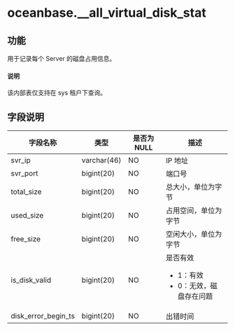 # oceanbase.__all_virtual_disk_stat

## 功能

用于记录每个 Server 的磁盘占用信息。

<main id="notice" type='explain'>
  <h4>说明</h4>
  <p> 该内部表仅支持在 sys 租户下查询。</p>
</main>

## 字段说明

| 字段名称 | 类型 | 是否为 NULL | 描述 |
| --- | --- | --- | --- |
| svr_ip | varchar(46) | NO | IP 地址 |
| svr_port | bigint(20) | NO | 端口号 |
| total_size | bigint(20) | NO | 总大小，单位为字节 |
| used_size | bigint(20) | NO | 占用空间，单位为字节 |
| free_size | bigint(20) | NO | 空闲大小，单位为字节 |
| is_disk_valid | bigint(20) | NO | 是否有效 <ul><li>1：有效</li><li>0：无效，磁盘存在问题</li></ul> |
| disk_error_begin_ts | bigint(20) | NO | 出错时间 |
